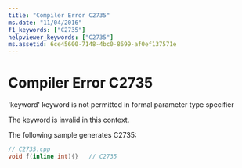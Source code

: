 ```yaml
---
title: "Compiler Error C2735"
ms.date: "11/04/2016"
f1_keywords: ["C2735"]
helpviewer_keywords: ["C2735"]
ms.assetid: 6ce45600-7148-4bc0-8699-af0ef137571e
---
```

# Compiler Error C2735

'keyword' keyword is not permitted in formal parameter type specifier

The keyword is invalid in this context.

The following sample generates C2735:

```cpp
// C2735.cpp
void f(inline int){}   // C2735
```
